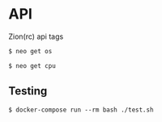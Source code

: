 # API
Zion(rc) api tags

```bash
$ neo get os
```

```bash
$ neo get cpu
```

## Testing

```
$ docker-compose run --rm bash ./test.sh
```
